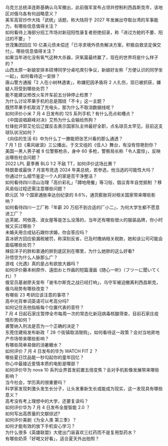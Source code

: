乌克兰总统泽连斯基确认乌军撤出，此前俄军宣布占领并控制利西昌斯克市，该地区对俄乌各有何战略意义？  
美军高官炒作大陆「武统」话题，称大陆将于 2027 年发展出夺取台湾的军事能力，有哪些信息值得关注？  
如何看待上海部分招工市场对新冠阳性康复者拒绝招录，称「进过方舱的不要、阳过的不要」？  
世茂集团回应 10 亿美元债未偿还「已寻求境外债务解决方案，积极自救坚定保交付」，哪些信息值得关注？  
如果当年进化没有氧气这种大杀器，厌氧菌最终赢了，现在的世界将是什么样子的？  
山西太原一新娘安排本硕博同学分桌吃席引争议，新娘好友称「方便认识的同学坐一起」，如何看待这一安排？  
唐山警方通报「2 人在小树林遇害」，称嫌犯因矛盾将 2 人扎伤，现已被抓获，嫌疑人将受到哪些处罚？  
能不能建议修改火车开车前五分钟停止检票？  
为什么讨论苹果手机的总是围绕「不卡」这一主题？  
既然苹果手机取消了充电头，那为什么不取消数据线呢？  
如何评价小米 7 月 4 日发布的 12S 系列手机？有什么亮点和槽点？  
《中国说唱巅峰对决》艾热为什么会输给热狗？  
杜锋批评郭艾伦后辽媒反击表示国家队主帅最好全职，点名球员太罕见，目前这支球队状况如何？  
《向往的生活 6》中为什么丁一滕能把张艺兴看的那么通透？  
7 月 1 日《乘风破浪》三公播出，于文文组的《佳人》舞台，有没有惊艳到你？  
美国一黑人男子被 8 位警察枪杀，身中 60 多枪，警察局长称「令人震惊」，反映出哪些社会问题？  
2022 LPL 夏季赛 BLG 1:2 不敌 TT，如何评价这场比赛？  
特朗普或最快 7 月宣布竞选 2024 年美总统，若参选，他当选的可能性大吗？  
你通过什么细节鉴定一个人的家是否干净整洁？  
如何看待四川凉山治理「高价彩礼」「蹲地用餐」等习俗，倡议青年自觉抵制 ？移风易俗过程还需注意哪些问题？  
欧元区 19 个国家通胀率达创纪录的 8.6%，通货膨胀将对相关国家带来哪些影响？  
如何看待四川一工厂称「年薪 20 万招不到合适的厂小二」，为何大学生都不愿意进工厂？  
达芙妮、阿依莲、淑女屋等是怎么没落的，当年还有哪些很火的服装品牌，你小时候又买过哪些？  
未婚夫用合成钻石跟你求婚，你会答应吗？  
袁冰妍方回应偷漏税被罚，称深刻反省，已及时缴纳相关税款，她和该公司可能会面临哪些处罚？  
辣目洋子的胖和普通的胖到底区别在哪里，为什么她胖的这么好看?  
孙悟空为什么人脉那么广？  
游戏《光遇》真的是占有欲放大器吗？  
如何评价藤本树原作、遠田おと​​​作画的短篇漫画《随心一听》（フツーに聞いてくれ）?  
俄官员基谢廖夫宣布「谢韦尔斯克之战已经打响」，乌守军被迫撤离利西昌斯克，俄乌局势有哪些改变？  
有哪些 23 考研应该注意的事项？  
高中光背单词英语可以考高分吗?  
如何记住吉他指板每个位置代表的音符？  
7 月 4 日起石家庄暂停全市每周一次的常态化新冠病毒核酸筛查，目前石家庄疫情形势如何？  
袭警纳入刑法是否为一个正确的决定？  
东莞住建局发布新政「 28 个街镇取消限购」，如何看待这一政策？会对当地房地产市场带来哪些影响？  
有哪些简单易做的消暑糖水？  
如何评价 7 月 4 日发布的华为 WATCH FIT 2 ？  
哪些夏日饮品能一秒勾起你的童年回忆？  
你心中最接近爱情本质的电影是哪部？  
如何评价华为 nova 10 系列业界首发前置五倍变焦？会对手机影像发展带来哪些影响？  
当今社会，学历真的很重要吗？  
科学家发现刺激头发生长分子，让头发重新生长或能成为现实，这一发现具有哪些意义？  
高考没有考上理想中的大学，还要复读吗？  
如何评价华为 7 月 4 日发布全屋智能 2.0 ？  
如何写出高质量的文献综述?  
如何评价美剧《为全人类 第三季》？  
如何才能有效的放下手机安心学习？  
为什么很多《英雄联盟》大佬出门装喜欢三红药而不是复用型药水？  
有哪些奶茶「好喝又好看」，适合夏天外出拍照？  
